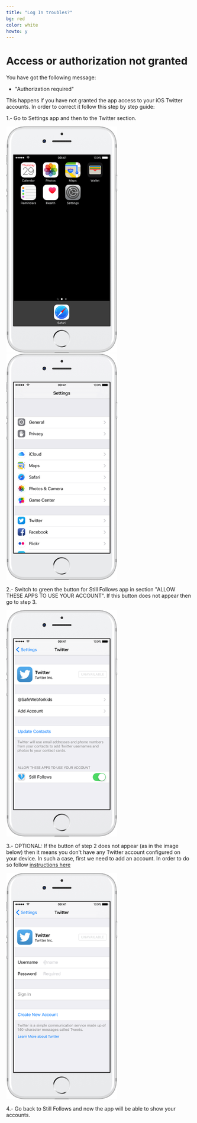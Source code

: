 ```yaml
---
title: "Log In troubles?"
bg: red
color: white
howto: y
---
```


# Access or authorization not granted

You have got the following message:

- "Authorization required"

This happens if you have not granted the app access to your iOS Twitter accounts. In order to correct it follow this step by step guide:

1.- Go to Settings app and then to the Twitter section.

<img src="/img/howto/how-to-login-s0_framed.png" alt="" title="" width="300" />

<img src="/img/howto/how-to-login-s0B_framed.png" alt="" title="" width="300" />

2.- Switch to green the button for Still Follows app in section "ALLOW THESE APPS TO USE YOUR ACCOUNT". If this button does not appear then go to step 3.

<img src="/img/howto/how-to-login-s1_framed.png" alt="" title="" width="300" />

3.- OPTIONAL: If the button of step 2 does not appear (as in the image below) then it means you don't have any Twitter account configured on your device. In such a case, first we need to add an account. In order to do so follow [instructions here](./faq#add)

<img src="/img/howto/how-to-login-s4_framed.png" alt="" title="" width="300" />

4.- Go back to Still Follows and now the app will be able to show your accounts.